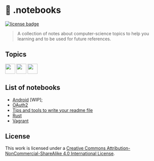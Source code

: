 [1]: http://creativecommons.org/licenses/by-nc-sa/4.0/
[license]: https://i.creativecommons.org/l/by-nc-sa/4.0/88x31.png

# 📓 .notebooks

[![license badge][license]][1]

> A collection of notes about computer-science topics to help you learning and
> to be used for future references.

## Topics

<img height="32" width="32" src="https://cdn.jsdelivr.net/npm/simple-icons@latest/icons/android.svg" />  <img height="32" width="32" src="https://cdn.jsdelivr.net/npm/simple-icons@latest/icons/python.svg" /> <img height="32" width="32" src="https://cdn.jsdelivr.net/npm/simple-icons@latest/icons/vagrant.svg" />

## List of notebooks

- [Android](./android/readme.md) [WIP];
- [OAuth2](./oauth2/oauth2.md)
- [Tips and tools to write your readme file](./markdown/readme-tips-tools.md)
- [Rust](./programming_languages/rust.md)
- [Vagrant](./devops/vagrant.md)

## License

This work is licensed under a [Creative Commons Attribution-NonCommercial-ShareAlike 4.0 International License][1].
